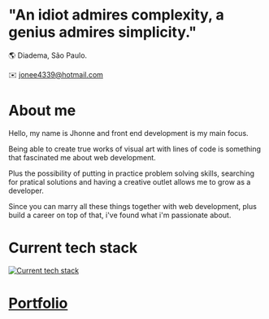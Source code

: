 # "An idiot admires complexity, a genius admires simplicity."

🌎 Diadema, São Paulo.

:envelope: jonee4339@hotmail.com

# About me

Hello, my name is Jhonne and front end development is my main focus.

Being able to create true works of visual art with lines of code is something that fascinated me about web development.

Plus the possibility of putting in practice problem solving skills, searching for pratical solutions and having a creative outlet allows me to grow as a developer.

Since you can marry all these things together with web development, plus build a career on top of that, i've found what i'm passionate about.

# Current tech stack

[![Current tech stack](https://skillicons.dev/icons?i=html,css,bash,git,vscode,linux,tailwind,js,postgres,nodejs,express,bun)](https://skillicons.dev)


# [Portfolio](https://jhonneg.is-a.dev/)
